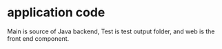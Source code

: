 # application code
Main is source of Java backend,
Test is test output folder, and web is the front end component.